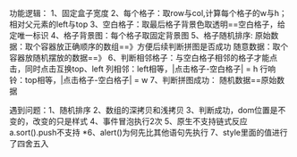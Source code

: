 功能逻辑：
1、固定盒子宽度
2、每个格子：取row与col,计算每个格子的w与h；相对父元素的left与top
3、空白格子：取最后格子背景色取透明==空白格子，给定唯一标识
4、格子背景图：每个格子取固定背景图
5、格子随机排序:
        原始数据：取个容器放正确顺序的数组==》方便后续判断拼图是否成功
        随意数据：取个容器放随机摆放的数据==》
6、判断相邻格子：与空白格子相邻的格子才能点击，同时点击互换top、left
        列相邻：left相等，|点击格子-空白格子| = h
        行响铃：top相等，|点击格子-空白格子| = w
7、判断拼图成功：
        随机数据==原始数据

遇到问题：1、随机排序
        2、数组的深拷贝和浅拷贝
        3、判断成功，dom位置是不变的，改变的只是样式
        4、事件冒泡执行2次
        5、原生不支持链式反应a.sort().push不支持
        *6、alert()为何先比其他语句先执行
        7、style里面的值进行了四舍五入